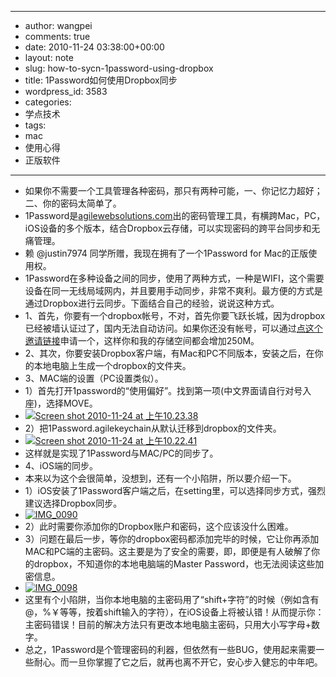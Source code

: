 - --
- author: wangpei
- comments: true
- date: 2010-11-24 03:38:00+00:00
- layout: note
- slug: how-to-sycn-1password-using-dropbox
- title: 1Password如何使用Dropbox同步
- wordpress_id: 3583
- categories:
- 学点技术
- tags:
- mac
- 使用心得
- 正版软件
- --
- 如果你不需要一个工具管理各种密码，那只有两种可能，一、你记忆力超好；二、你的密码太简单了。
- 1Password是[agilewebsolutions.com](http://agilewebsolutions.com)出的密码管理工具，有横跨Mac，PC，iOS设备的多个版本，结合Dropbox云存储，可以实现密码的跨平台同步和无痛管理。
- 赖 @justin7974 同学所赠，我现在拥有了一个1Password for Mac的正版使用权。
- 1Password在多种设备之间的同步，使用了两种方式，一种是WIFI，这个需要设备在同一无线局域网内，并且要用手动同步，非常不爽利。最方便的方式是通过Dropbox进行云同步。下面结合自己的经验，说说这种方式。
- 1、首先，你要有一个dropbox帐号，不对，首先你要飞跃长城，因为dropbox已经被墙认证过了，国内无法自动访问。如果你还没有帐号，可以通过[点这个邀请链接](https://www.dropbox.com/referrals/NTE5MTc4MDA5?src=global)申请一个，这样你和我的存储空间都会增加250M。
- 2、其次，你要安装Dropbox客户端，有Mac和PC不同版本，安装之后，在你的本地电脑上生成一个dropbox的文件夹。
- 3、MAC端的设置（PC设置类似）。
- 1）首先打开1password的“使用偏好”。找到第一项(中文界面请自行对号入座)，选择MOVE。
- [![Screen shot 2010-11-24 at 上午10.23.38](http://farm6.static.flickr.com/5044/5203259704_0d68d5442c_o.png)](http://www.flickr.com/photos/42121485@N00/5203259704)
- 2）把1Password.agilekeychain从默认迁移到dropbox的文件夹。
- [![Screen shot 2010-11-24 at 上午10.22.41](http://farm5.static.flickr.com/4152/5202664713_29f7f4a085_o.png)](http://www.flickr.com/photos/42121485@N00/5202664713)
- 这样就是实现了1Password与MAC/PC的同步了。
- 4、iOS端的同步。
- 本来以为这个会很简单，没想到，还有一个小陷阱，所以要介绍一下。
- 1）iOS安装了1Password客户端之后，在setting里，可以选择同步方式，强烈建议选择Dropbox同步。
- [![IMG_0090](http://farm6.static.flickr.com/5041/5202639705_89c7eff542_o.png)](http://www.flickr.com/photos/42121485@N00/5202639705)
- 2）此时需要你添加你的Dropbox账户和密码，这个应该没什么困难。
- 3）问题在最后一步，等你的dropbox密码都添加完毕的时候，它让你再添加MAC和PC端的主密码。这主要是为了安全的需要，即，即便是有人破解了你的dropbox，不知道你的本地电脑端的Master Password，也无法阅读这些加密信息。
- [![IMG_0098](http://farm5.static.flickr.com/4147/5202779713_a3f5544401_o.png)](http://www.flickr.com/photos/42121485@N00/5202779713)
- 这里有个小陷阱，当你本地电脑的主密码用了“shift+字符”的时候（例如含有@，%￥等等，按着shift输入的字符），在iOS设备上将被认错！从而提示你：主密码错误！目前的解决方法只有更改本地电脑主密码，只用大小写字母+数字。
- 总之，1Password是个管理密码的利器，但依然有一些BUG，使用起来需要一些耐心。而一旦你掌握了它之后，就再也离不开它，安心步入健忘的中年吧。

